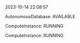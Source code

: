 2023-10-14 22:08:57

AutonomousDatabase: AVAILABLE

ComputeInstance: RUNNING

ComputeInstance: RUNNING